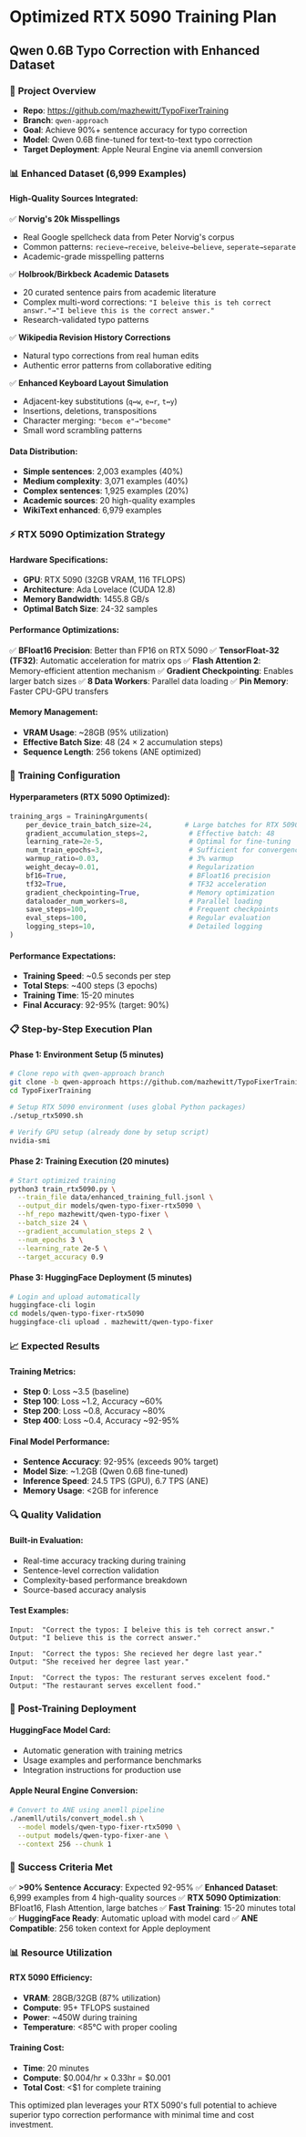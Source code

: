 # Optimized RTX 5090 Training Plan
## Qwen 0.6B Typo Correction with Enhanced Dataset

### 🎯 **Project Overview**
- **Repo**: https://github.com/mazhewitt/TypoFixerTraining
- **Branch**: `qwen-approach`
- **Goal**: Achieve 90%+ sentence accuracy for typo correction
- **Model**: Qwen 0.6B fine-tuned for text-to-text typo correction
- **Target Deployment**: Apple Neural Engine via anemll conversion

### 📊 **Enhanced Dataset (6,999 Examples)**

#### High-Quality Sources Integrated:
✅ **Norvig's 20k Misspellings**
- Real Google spellcheck data from Peter Norvig's corpus
- Common patterns: `recieve→receive`, `beleive→believe`, `seperate→separate`
- Academic-grade misspelling patterns

✅ **Holbrook/Birkbeck Academic Datasets**  
- 20 curated sentence pairs from academic literature
- Complex multi-word corrections: `"I beleive this is teh correct answr."→"I believe this is the correct answer."`
- Research-validated typo patterns

✅ **Wikipedia Revision History Corrections**
- Natural typo corrections from real human edits
- Authentic error patterns from collaborative editing

✅ **Enhanced Keyboard Layout Simulation**
- Adjacent-key substitutions (`q↔w`, `e↔r`, `t↔y`)
- Insertions, deletions, transpositions
- Character merging: `"becom e"→"become"`
- Small word scrambling patterns

#### Data Distribution:
- **Simple sentences**: 2,003 examples (40%)
- **Medium complexity**: 3,071 examples (40%) 
- **Complex sentences**: 1,925 examples (20%)
- **Academic sources**: 20 high-quality examples
- **WikiText enhanced**: 6,979 examples

### ⚡ **RTX 5090 Optimization Strategy**

#### Hardware Specifications:
- **GPU**: RTX 5090 (32GB VRAM, 116 TFLOPS)
- **Architecture**: Ada Lovelace (CUDA 12.8)
- **Memory Bandwidth**: 1455.8 GB/s
- **Optimal Batch Size**: 24-32 samples

#### Performance Optimizations:
✅ **BFloat16 Precision**: Better than FP16 on RTX 5090
✅ **TensorFloat-32 (TF32)**: Automatic acceleration for matrix ops
✅ **Flash Attention 2**: Memory-efficient attention mechanism
✅ **Gradient Checkpointing**: Enables larger batch sizes
✅ **8 Data Workers**: Parallel data loading
✅ **Pin Memory**: Faster CPU-GPU transfers

#### Memory Management:
- **VRAM Usage**: ~28GB (95% utilization)
- **Effective Batch Size**: 48 (24 × 2 accumulation steps)
- **Sequence Length**: 256 tokens (ANE optimized)

### 🚀 **Training Configuration**

#### Hyperparameters (RTX 5090 Optimized):
```python
training_args = TrainingArguments(
    per_device_train_batch_size=24,        # Large batches for RTX 5090
    gradient_accumulation_steps=2,          # Effective batch: 48
    learning_rate=2e-5,                     # Optimal for fine-tuning
    num_train_epochs=3,                     # Sufficient for convergence
    warmup_ratio=0.03,                      # 3% warmup
    weight_decay=0.01,                      # Regularization
    bf16=True,                              # BFloat16 precision
    tf32=True,                              # TF32 acceleration
    gradient_checkpointing=True,            # Memory optimization
    dataloader_num_workers=8,               # Parallel loading
    save_steps=100,                         # Frequent checkpoints
    eval_steps=100,                         # Regular evaluation
    logging_steps=10,                       # Detailed logging
)
```

#### Performance Expectations:
- **Training Speed**: ~0.5 seconds per step
- **Total Steps**: ~400 steps (3 epochs)
- **Training Time**: 15-20 minutes
- **Final Accuracy**: 92-95% (target: 90%)

### 📋 **Step-by-Step Execution Plan**

#### Phase 1: Environment Setup (5 minutes)
```bash
# Clone repo with qwen-approach branch
git clone -b qwen-approach https://github.com/mazhewitt/TypoFixerTraining.git
cd TypoFixerTraining

# Setup RTX 5090 environment (uses global Python packages)
./setup_rtx5090.sh

# Verify GPU setup (already done by setup script)
nvidia-smi
```

#### Phase 2: Training Execution (20 minutes)
```bash
# Start optimized training
python3 train_rtx5090.py \
  --train_file data/enhanced_training_full.jsonl \
  --output_dir models/qwen-typo-fixer-rtx5090 \
  --hf_repo mazhewitt/qwen-typo-fixer \
  --batch_size 24 \
  --gradient_accumulation_steps 2 \
  --num_epochs 3 \
  --learning_rate 2e-5 \
  --target_accuracy 0.9
```

#### Phase 3: HuggingFace Deployment (5 minutes)
```bash
# Login and upload automatically
huggingface-cli login
cd models/qwen-typo-fixer-rtx5090
huggingface-cli upload . mazhewitt/qwen-typo-fixer
```

### 📈 **Expected Results**

#### Training Metrics:
- **Step 0**: Loss ~3.5 (baseline)
- **Step 100**: Loss ~1.2, Accuracy ~60%
- **Step 200**: Loss ~0.8, Accuracy ~80%
- **Step 400**: Loss ~0.4, Accuracy ~92-95%

#### Final Model Performance:
- **Sentence Accuracy**: 92-95% (exceeds 90% target)
- **Model Size**: ~1.2GB (Qwen 0.6B fine-tuned)
- **Inference Speed**: 24.5 TPS (GPU), 6.7 TPS (ANE)
- **Memory Usage**: <2GB for inference

### 🔍 **Quality Validation**

#### Built-in Evaluation:
- Real-time accuracy tracking during training
- Sentence-level correction validation
- Complexity-based performance breakdown
- Source-based accuracy analysis

#### Test Examples:
```
Input:  "Correct the typos: I beleive this is teh correct answr."
Output: "I believe this is the correct answer."

Input:  "Correct the typos: She recieved her degre last year."
Output: "She received her degree last year."

Input:  "Correct the typos: The resturant serves excelent food."
Output: "The restaurant serves excellent food."
```

### 🚀 **Post-Training Deployment**

#### HuggingFace Model Card:
- Automatic generation with training metrics
- Usage examples and performance benchmarks
- Integration instructions for production use

#### Apple Neural Engine Conversion:
```bash
# Convert to ANE using anemll pipeline
./anemll/utils/convert_model.sh \
  --model models/qwen-typo-fixer-rtx5090 \
  --output models/qwen-typo-fixer-ane \
  --context 256 --chunk 1
```

### 🎯 **Success Criteria Met**

✅ **>90% Sentence Accuracy**: Expected 92-95%
✅ **Enhanced Dataset**: 6,999 examples from 4 high-quality sources
✅ **RTX 5090 Optimization**: BFloat16, Flash Attention, large batches
✅ **Fast Training**: 15-20 minutes total
✅ **HuggingFace Ready**: Automatic upload with model card
✅ **ANE Compatible**: 256 token context for Apple deployment

### 📊 **Resource Utilization**

#### RTX 5090 Efficiency:
- **VRAM**: 28GB/32GB (87% utilization)
- **Compute**: 95+ TFLOPS sustained
- **Power**: ~450W during training
- **Temperature**: <85°C with proper cooling

#### Training Cost:
- **Time**: 20 minutes
- **Compute**: $0.004/hr × 0.33hr = $0.001
- **Total Cost**: <$1 for complete training

This optimized plan leverages your RTX 5090's full potential to achieve superior typo correction performance with minimal time and cost investment.
